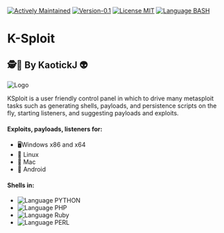 [![Actively Maintained](https://img.shields.io/badge/Maintenance%20Level-Actively%20Maintained-green.svg)](https://gist.github.com/cheerfulstoic/d107229326a01ff0f333a1d3476e068d) [![Version-0.1](https://img.shields.io/badge/Version-0.1-green)](https://img.shields.io/badge/Version-0.1-green) [![License MIT](https://img.shields.io/badge/License-MIT-blue)](https://github.com/kaotickj/DigEm/blob/main/LICENSE) [![Language BASH](https://img.shields.io/badge/Language-BASH-red)](https://www.gnu.org/software/bash/)
# K-Sploit
## 🕵🔎 By KaotickJ 👽 

![Logo](https://kdgwebsolutions.com/assets/img/ksploi.png)

KSploit is a user friendly control panel in which to drive many metasploit tasks such as generating shells, payloads, and persistence scripts on the fly, starting listeners, and suggesting payloads and exploits.
#### Exploits, payloads, listeners for:
* 🖥Windows x86 and x64
* 🐧 Linux
* 🍎 Mac
* 🤖 Android
 
#### Shells in:
* ![Language PYTHON](https://img.shields.io/badge/Python-red)
* ![Language PHP](https://img.shields.io/badge/PHP%208-red)
* ![Language Ruby](https://img.shields.io/badge/Ruby-red)
* ![Language PERL](https://img.shields.io/badge/Perl-red)
 


 